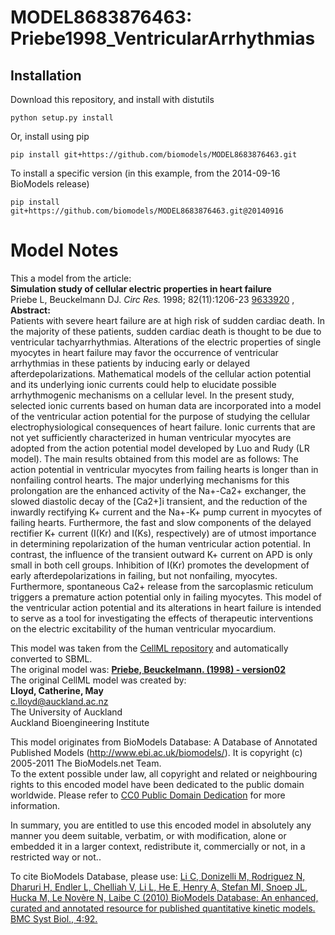 # MODEL8683876463: Priebe1998_VentricularArrhythmias

## Installation

Download this repository, and install with distutils

`python setup.py install`

Or, install using pip

`pip install git+https://github.com/biomodels/MODEL8683876463.git`

To install a specific version (in this example, from the 2014-09-16 BioModels release)

`pip install git+https://github.com/biomodels/MODEL8683876463.git@20140916`


# Model Notes


This a model from the article:  
**Simulation study of cellular electric properties in heart failure**   
Priebe L, Beuckelmann DJ. _Circ Res._ 1998; 82(11):1206-23
[9633920](http://www.ncbi.nlm.nih.gov/pubmed/9633920) ,  
**Abstract:**   
Patients with severe heart failure are at high risk of sudden cardiac death.
In the majority of these patients, sudden cardiac death is thought to be due
to ventricular tachyarrhythmias. Alterations of the electric properties of
single myocytes in heart failure may favor the occurrence of ventricular
arrhythmias in these patients by inducing early or delayed
afterdepolarizations. Mathematical models of the cellular action potential and
its underlying ionic currents could help to elucidate possible arrhythmogenic
mechanisms on a cellular level. In the present study, selected ionic currents
based on human data are incorporated into a model of the ventricular action
potential for the purpose of studying the cellular electrophysiological
consequences of heart failure. Ionic currents that are not yet sufficiently
characterized in human ventricular myocytes are adopted from the action
potential model developed by Luo and Rudy (LR model). The main results
obtained from this model are as follows: The action potential in ventricular
myocytes from failing hearts is longer than in nonfailing control hearts. The
major underlying mechanisms for this prolongation are the enhanced activity of
the Na+-Ca2+ exchanger, the slowed diastolic decay of the [Ca2+]i transient,
and the reduction of the inwardly rectifying K+ current and the Na+-K+ pump
current in myocytes of failing hearts. Furthermore, the fast and slow
components of the delayed rectifier K+ current (I(Kr) and I(Ks), respectively)
are of utmost importance in determining repolarization of the human
ventricular action potential. In contrast, the influence of the transient
outward K+ current on APD is only small in both cell groups. Inhibition of
I(Kr) promotes the development of early afterdepolarizations in failing, but
not nonfailing, myocytes. Furthermore, spontaneous Ca2+ release from the
sarcoplasmic reticulum triggers a premature action potential only in failing
myocytes. This model of the ventricular action potential and its alterations
in heart failure is intended to serve as a tool for investigating the effects
of therapeutic interventions on the electric excitability of the human
ventricular myocardium.

This model was taken from the [CellML
repository](http://www.cellml.org/models) and automatically converted to SBML.  
The original model was: [ **Priebe, Beuckelmann. (1998) - version02**
](http://www.cellml.org/models/priebe_beuckelmann_1998_version02)  
The original CellML model was created by:  
**Lloyd, Catherine, May**   
c.lloyd@auckland.ac.nz  
The University of Auckland  
Auckland Bioengineering Institute  

This model originates from BioModels Database: A Database of Annotated
Published Models (http://www.ebi.ac.uk/biomodels/). It is copyright (c)
2005-2011 The BioModels.net Team.  
To the extent possible under law, all copyright and related or neighbouring
rights to this encoded model have been dedicated to the public domain
worldwide. Please refer to [CC0 Public Domain
Dedication](http://creativecommons.org/publicdomain/zero/1.0/) for more
information.

In summary, you are entitled to use this encoded model in absolutely any
manner you deem suitable, verbatim, or with modification, alone or embedded it
in a larger context, redistribute it, commercially or not, in a restricted way
or not..  
  
To cite BioModels Database, please use: [Li C, Donizelli M, Rodriguez N,
Dharuri H, Endler L, Chelliah V, Li L, He E, Henry A, Stefan MI, Snoep JL,
Hucka M, Le Novère N, Laibe C (2010) BioModels Database: An enhanced, curated
and annotated resource for published quantitative kinetic models. BMC Syst
Biol., 4:92.](http://www.ncbi.nlm.nih.gov/pubmed/20587024)


